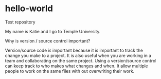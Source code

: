 # hello-world
Test repository 

My name is Katie and I go to Temple University.

Why is version / source control important?

Version/source code is important because it is important to track the change you make to a project. It is also useful when you are working in a team and collaborating on the same project.  Using a version/source control can keep track to who makes what changes and when.  It allow multiple people to work on the same files with out overwriting their work.

